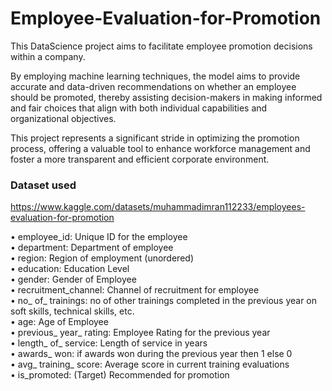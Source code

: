 # Employee-Evaluation-for-Promotion
This DataScience project aims to facilitate employee promotion decisions within a company.  
  
By employing machine learning techniques, the model aims to provide accurate and data-driven recommendations on whether an employee should be promoted, thereby assisting decision-makers in making informed and fair choices that align with both individual capabilities and organizational objectives.  
  
This project represents a significant stride in optimizing the promotion process, offering a valuable tool to enhance workforce management and foster a more transparent and efficient corporate environment.  

### Dataset used
https://www.kaggle.com/datasets/muhammadimran112233/employees-evaluation-for-promotion  

• employee_id: Unique ID for the employee  
• department: Department of employee  
• region: Region of employment (unordered)  
• education: Education Level  
• gender: Gender of Employee  
• recruitment_channel: Channel of recruitment for employee  
• no_ of_ trainings: no of other trainings completed in the previous year on soft skills, technical skills, etc.  
• age: Age of Employee  
• previous_ year_ rating: Employee Rating for the previous year  
• length_ of_ service: Length of service in years  
• awards_ won: if awards won during the previous year then 1 else 0  
• avg_ training_ score: Average score in current training evaluations  
• is_promoted: (Target) Recommended for promotion
